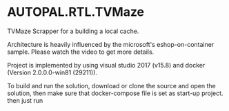 # AUTOPAL.RTL.TVMaze
TVMaze Scrapper for a building a local cache. 

Architecture is heavily influenced by the microsoft's eshop-on-container sample. Please watch the video to get more details. 

Project is implemented by using visual studio 2017 (v15.8) and docker (Version 2.0.0.0-win81 (29211)). 

To build and run the solution, 
download or clone the source and open the solution, 
then make sure that docker-compose file is set as start-up project. 
then just run
